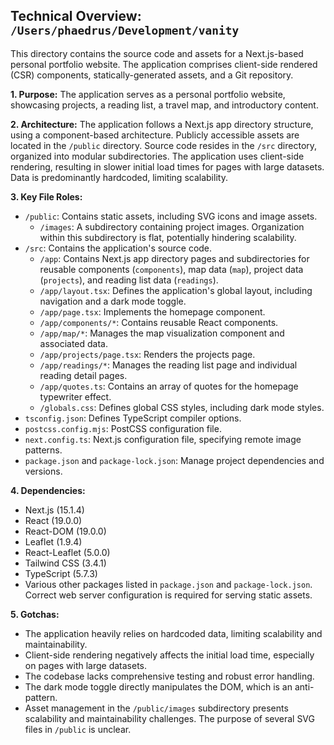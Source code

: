 ## Technical Overview: `/Users/phaedrus/Development/vanity`

This directory contains the source code and assets for a Next.js-based personal portfolio website.  The application comprises client-side rendered (CSR) components, statically-generated assets, and a Git repository.

**1. Purpose:** The application serves as a personal portfolio website, showcasing projects, a reading list, a travel map, and introductory content.

**2. Architecture:** The application follows a Next.js app directory structure, using a component-based architecture. Publicly accessible assets are located in the `/public` directory. Source code resides in the `/src` directory, organized into modular subdirectories.  The application uses client-side rendering, resulting in slower initial load times for pages with large datasets. Data is predominantly hardcoded, limiting scalability.

**3. Key File Roles:**

* `/public`: Contains static assets, including SVG icons and image assets.
    * `/images`:  A subdirectory containing project images.  Organization within this subdirectory is flat, potentially hindering scalability.
* `/src`: Contains the application's source code.
    * `/app`:  Contains Next.js app directory pages and subdirectories for reusable components (`components`), map data (`map`), project data (`projects`), and reading list data (`readings`).
    * `/app/layout.tsx`: Defines the application's global layout, including navigation and a dark mode toggle.
    * `/app/page.tsx`: Implements the homepage component.
    * `/app/components/*`: Contains reusable React components.
    * `/app/map/*`: Manages the map visualization component and associated data.
    * `/app/projects/page.tsx`: Renders the projects page.
    * `/app/readings/*`: Manages the reading list page and individual reading detail pages.
    * `/app/quotes.ts`: Contains an array of quotes for the homepage typewriter effect.
    * `/globals.css`: Defines global CSS styles, including dark mode styles.
* `tsconfig.json`: Defines TypeScript compiler options.
* `postcss.config.mjs`: PostCSS configuration file.
* `next.config.ts`: Next.js configuration file, specifying remote image patterns.
* `package.json` and `package-lock.json`: Manage project dependencies and versions.


**4. Dependencies:**

* Next.js (15.1.4)
* React (19.0.0)
* React-DOM (19.0.0)
* Leaflet (1.9.4)
* React-Leaflet (5.0.0)
* Tailwind CSS (3.4.1)
* TypeScript (5.7.3)
* Various other packages listed in `package.json` and `package-lock.json`.  Correct web server configuration is required for serving static assets.


**5. Gotchas:**

* The application heavily relies on hardcoded data, limiting scalability and maintainability.
* Client-side rendering negatively affects the initial load time, especially on pages with large datasets.
* The codebase lacks comprehensive testing and robust error handling.
* The dark mode toggle directly manipulates the DOM, which is an anti-pattern.
* Asset management in the `/public/images` subdirectory presents scalability and maintainability challenges.  The purpose of several SVG files in `/public` is unclear.
